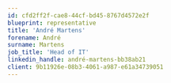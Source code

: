 ```yaml
---
id: cfd2ff2f-cae8-44cf-bd45-8767d4572e2f
blueprint: representative
title: 'André Martens'
forename: André
surname: Martens
job_title: 'Head of IT'
linkedin_handle: andré-martens-bb38ab21
client: 9b11926e-08b3-4061-a987-e61a34739051
---
```

